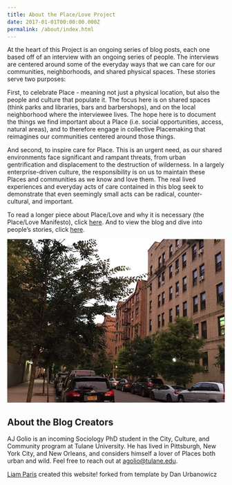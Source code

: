 ```yaml
---
title: About the Place/Love Project
date: 2017-01-01T00:00:00.000Z
permalink: /about/index.html
---
```

At the heart of this Project is an ongoing series of blog posts, each one based off of an interview with an ongoing series of people. The interviews are centered around some of the everyday ways that we can care for our communities, neighborhoods, and shared physical spaces. These stories serve two purposes:

First, to celebrate Place - meaning not just a physical location, but also the people and culture that populate it. The focus here is on shared spaces (think parks and libraries, bars and barbershops), and on the local neighborhood where the interviewee lives. The hope here is to document the things we find important about a Place (i.e. social opportunities, access, natural areas), and to therefore engage in collective Placemaking that reimagines our communities centered around those things.

And second, to inspire care for Place. This is an urgent need, as our shared environments face significant and rampant threats, from urban gentrification and displacement to the destruction of wilderness. In a largely enterprise-driven culture, the responsibility is on us to maintain these Places and communities as we know and love them. The real lived experiences and everyday acts of care contained in this blog seek to demonstrate that even seemingly small acts can be radical, counter-cultural, and important.

To read a longer piece about Place/Love and why it is necessary (the Place/Love Manifesto), click [here](/manifesto). And to view the blog and dive into people’s stories, click [here](/).

![](/static/img/img-5764.jpg)

## About the Blog Creators

AJ Golio is an incoming Sociology PhD student in the City, Culture, and Community program at Tulane University. He has lived in Pittsburgh, New York City, and New Orleans, and considers himself a lover of Places both urban and wild. Feel free to reach out at [agolio@tulane.edu](mailto:agolio@tulane.edu). 

[Liam Paris](https://www.liamparis.com) created this website! forked from template by Dan Urbanowicz